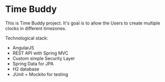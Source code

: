 Time Buddy
==========

This is Time Buddy project. It's goal is to allow the Users to create multiple clocks in different timezones.

Technological stack:
 * AngularJS
 * REST API with Spring MVC
 * Custom simple Security Layer
 * Spring Data for JPA
 * H2 database
 * JUnit + Mockito for testing
